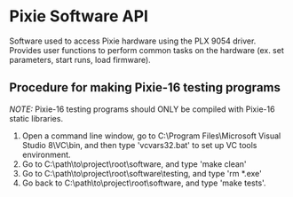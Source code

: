 # Pixie Software API
Software used to access Pixie hardware using the PLX 9054 driver. Provides
user functions to perform common tasks on the hardware (ex. set parameters,
start runs, load firmware).

## Procedure for making Pixie-16 testing programs
*NOTE:* Pixie-16 testing programs should ONLY be compiled with Pixie-16
static libraries.

1. Open a command line window, go to C:\Program Files\Microsoft Visual Studio 8\VC\bin, and then type 'vcvars32.bat' to set up VC tools environment.
2. Go to C:\path\to\project\root\software, and type 'make clean'
3. Go to C:\path\to\project\root\software\testing, and type 'rm *.exe'
4. Go back to C:\path\to\project\root\software, and type 'make tests'.

